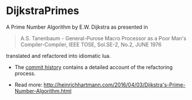 # DijkstraPrimes

A Prime Number Algorithm by E.W. Dijkstra as presented in

> A.S. Tanenbaum - General-Purose Macro Processor as a Poor Man's Compiler-Compiler, IEEE TOSE, Sol.SE-2, No.2, JUNE 1976

translated and refactored into idiomatic lua.

- The [commit history](https://github.com/HeinrichHartmann/DijkstraPrimes/commits/master) contains a detailed account of the refactoring process.

- Read more: http://heinrichhartmann.com/2016/04/03/Dijkstra's-Prime-Number-Algorithm.html

